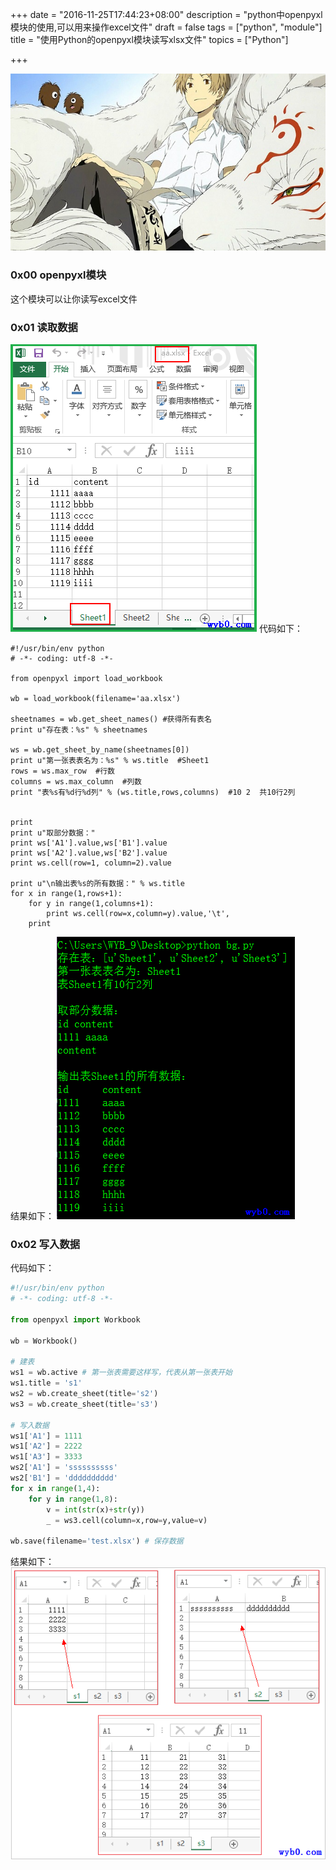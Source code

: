 +++
date = "2016-11-25T17:44:23+08:00"
description = "python中openpyxl模块的使用,可以用来操作excel文件"
draft = false
tags = ["python", "module"]
title = "使用Python的openpyxl模块读写xlsx文件"
topics = ["Python"]

+++

![夏目友人帐](/img/anime/anime001.jpg)

### 0x00 openpyxl模块
这个模块可以让你读写excel文件

### 0x01 读取数据
![excel数据](/img/post/openpyxl_excel.png)
代码如下：
```
#!/usr/bin/env python
# -*- coding: utf-8 -*-

from openpyxl import load_workbook

wb = load_workbook(filename='aa.xlsx')

sheetnames = wb.get_sheet_names() #获得所有表名
print u"存在表：%s" % sheetnames

ws = wb.get_sheet_by_name(sheetnames[0])
print u"第一张表表名为：%s" % ws.title  #Sheet1
rows = ws.max_row  #行数
columns = ws.max_column  #列数
print "表%s有%d行%d列" % (ws.title,rows,columns)  #10 2  共10行2列


print
print u"取部分数据："
print ws['A1'].value,ws['B1'].value  
print ws['A2'].value,ws['B2'].value
print ws.cell(row=1, column=2).value

print u"\n输出表%s的所有数据：" % ws.title
for x in range(1,rows+1):
    for y in range(1,columns+1):
        print ws.cell(row=x,column=y).value,'\t',
    print
```

结果如下：
![excel数据提取结果](/img/post/openpyxl_result.png)

### 0x02 写入数据
代码如下：
```python
#!/usr/bin/env python
# -*- coding: utf-8 -*-

from openpyxl import Workbook

wb = Workbook()

# 建表
ws1 = wb.active # 第一张表需要这样写，代表从第一张表开始
ws1.title = 's1'
ws2 = wb.create_sheet(title='s2')
ws3 = wb.create_sheet(title='s3')

# 写入数据
ws1['A1'] = 1111
ws1['A2'] = 2222
ws1['A3'] = 3333
ws2['A1'] = 'ssssssssss'
ws2['B1'] = 'dddddddddd'
for x in range(1,4):
    for y in range(1,8):
        v = int(str(x)+str(y))
        _ = ws3.cell(column=x,row=y,value=v)

wb.save(filename='test.xlsx') # 保存数据
```

结果如下：
![向excel写入数据](/img/post/openpyxl_write.png)
